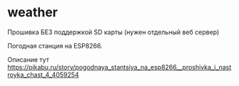 # weather

Прошивка БЕЗ поддержкой SD карты (нужен отдельный веб сервер)

Погодная станция на ESP8266.

Описание тут https://pikabu.ru/story/pogodnaya_stantsiya_na_esp8266__proshivka_i_nastroyka_chast_4_4059254
